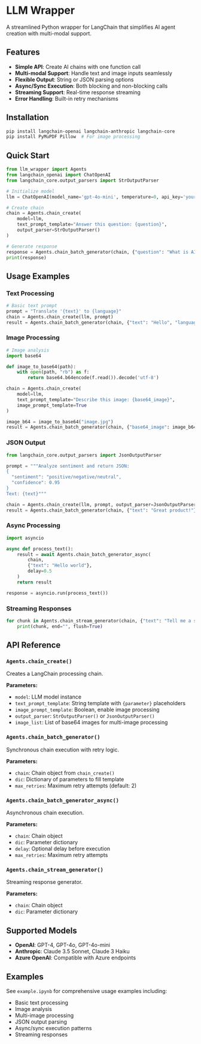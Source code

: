 # LLM Wrapper

A streamlined Python wrapper for LangChain that simplifies AI agent creation with multi-modal support.

## Features

- **Simple API**: Create AI chains with one function call
- **Multi-modal Support**: Handle text and image inputs seamlessly
- **Flexible Output**: String or JSON parsing options
- **Async/Sync Execution**: Both blocking and non-blocking calls
- **Streaming Support**: Real-time response streaming
- **Error Handling**: Built-in retry mechanisms

## Installation

```bash
pip install langchain-openai langchain-anthropic langchain-core
pip install PyMuPDF Pillow  # For image processing
```

## Quick Start

```python
from llm_wrapper import Agents
from langchain_openai import ChatOpenAI
from langchain_core.output_parsers import StrOutputParser

# Initialize model
llm = ChatOpenAI(model_name='gpt-4o-mini', temperature=0, api_key='your-api-key')

# Create chain
chain = Agents.chain_create(
    model=llm,
    text_prompt_template="Answer this question: {question}",
    output_parser=StrOutputParser()
)

# Generate response
response = Agents.chain_batch_generator(chain, {"question": "What is AI?"})
print(response)
```

## Usage Examples

### Text Processing

```python
# Basic text prompt
prompt = "Translate '{text}' to {language}"
chain = Agents.chain_create(llm, prompt)
result = Agents.chain_batch_generator(chain, {"text": "Hello", "language": "French"})
```

### Image Processing

```python
# Image analysis
import base64

def image_to_base64(path):
    with open(path, "rb") as f:
        return base64.b64encode(f.read()).decode('utf-8')

chain = Agents.chain_create(
    model=llm,
    text_prompt_template="Describe this image: {base64_image}",
    image_prompt_template=True
)

image_b64 = image_to_base64("image.jpg")
result = Agents.chain_batch_generator(chain, {"base64_image": image_b64})
```

### JSON Output

```python
from langchain_core.output_parsers import JsonOutputParser

prompt = """Analyze sentiment and return JSON:
{
  "sentiment": "positive/negative/neutral",
  "confidence": 0.95
}
Text: {text}"""

chain = Agents.chain_create(llm, prompt, output_parser=JsonOutputParser())
result = Agents.chain_batch_generator(chain, {"text": "Great product!"})
```

### Async Processing

```python
import asyncio

async def process_text():
    result = await Agents.chain_batch_generator_async(
        chain, 
        {"text": "Hello world"}, 
        delay=0.5
    )
    return result

response = asyncio.run(process_text())
```

### Streaming Responses

```python
for chunk in Agents.chain_stream_generator(chain, {"text": "Tell me a story"}):
    print(chunk, end="", flush=True)
```

## API Reference

### `Agents.chain_create()`

Creates a LangChain processing chain.

**Parameters:**
- `model`: LLM model instance
- `text_prompt_template`: String template with `{parameter}` placeholders
- `image_prompt_template`: Boolean, enable image processing
- `output_parser`: `StrOutputParser()` or `JsonOutputParser()`
- `image_list`: List of base64 images for multi-image processing

### `Agents.chain_batch_generator()`

Synchronous chain execution with retry logic.

**Parameters:**
- `chain`: Chain object from `chain_create()`
- `dic`: Dictionary of parameters to fill template
- `max_retries`: Maximum retry attempts (default: 2)

### `Agents.chain_batch_generator_async()`

Asynchronous chain execution.

**Parameters:**
- `chain`: Chain object
- `dic`: Parameter dictionary
- `delay`: Optional delay before execution
- `max_retries`: Maximum retry attempts

### `Agents.chain_stream_generator()`

Streaming response generator.

**Parameters:**
- `chain`: Chain object
- `dic`: Parameter dictionary

## Supported Models

- **OpenAI**: GPT-4, GPT-4o, GPT-4o-mini
- **Anthropic**: Claude 3.5 Sonnet, Claude 3 Haiku
- **Azure OpenAI**: Compatible with Azure endpoints

## Examples

See `example.ipynb` for comprehensive usage examples including:
- Basic text processing
- Image analysis
- Multi-image processing
- JSON output parsing
- Async/sync execution patterns
- Streaming responses
